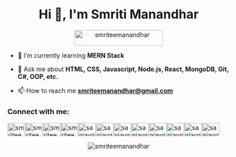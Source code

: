 <!-- Profile Header -->
<h1 align="center">Hi 👋, I'm Smriti Manandhar</h1>
<!-- <h3 align="center">A passionate full-stack developer from Nepal.</h3> -->

<!-- Profile Views Counter -->
<p align="center"> 
    <img 
    src="https://komarev.com/ghpvc/?username=smriteemanandhar&label=Profile%20views&color=0e75b6&style=flat" 
    alt="smriteemanandhar"
    height="35"
    width="200"/> 
</p>

<!-- <p align="center">
    <img align="center"
    src="https://github-readme-stats.vercel.app/api?username=smriteemanandhar&show_icons=true&locale=en"
    alt="smriteemanandhar" />
</p> -->

<!-- Twitter Badge -->
<!-- <p align="left">
    <a href="https://twitter.com/smriteemanandhar" target="blank">
        <img
        src="https://img.shields.io/twitter/follow/smriteemanandhar?logo=twitter&style=for-the-badge"
        alt="smriteemanandhar"
        height="35"
         />
    </a>
</p> -->

<!-- About Me and Skills -->

- 🌱 I’m currently learning **MERN Stack**

<!-- - 👨‍💻 All of my projects are available at [https://www.smritimanandhar.com.np/](https://www.smritimanandhar.com.np/) -->

- 💬 Ask me about **HTML, CSS, Javascript, Node.js, React, MongoDB, Git, C#, OOP, etc.**

- 📫 How to reach me **smriteemanandhar@gmail.com**

<!-- - 📄 Know about my experiences [https://www.smritimanandhar.com.np/](https://www.smritimanandhar.com.np/) -->
<!--
- ⚡ Fun fact **I have a good sense of humor && I am good at connecting with people.** -->

<!-- Connect with Me Section -->
<h3 align="left">Connect with me:</h3>
<p align="left">
<a 
    href="https://codepen.io/smriteemanandhar" 
    target="blank"><img align="center" 
    src="https://raw.githubusercontent.com/rahuldkjain/github-profile-readme-generator/master/src/images/icons/Social/codepen.svg" 
    alt="smriteemanandhar" 
    height="30" 
    width="40" 
/></a><a 
    href="https://dev.to/smriteemanandhar" 
    target="blank"><img align="center" 
    src="https://raw.githubusercontent.com/rahuldkjain/github-profile-readme-generator/master/src/images/icons/Social/devto.svg" 
    alt="smriteemanandhar" 
    height="30" 
    width="40" 
/></a><a 
    href="https://twitter.com/smriteemanandhar" 
    target="blank"><img align="center" 
    src="https://raw.githubusercontent.com/rahuldkjain/github-profile-readme-generator/master/src/images/icons/Social/twitter.svg" alt="smriteemanandhar" 
    height="30" 0
    width="40" 
/></a><a
    href="https://linkedin.com/in/smriteemanandhar"
    target="blank"><img align="center" 
    src="https://raw.githubusercontent.com/rahuldkjain/github-profile-readme-generator/master/src/images/icons/Social/linked-in-alt.svg" 
    alt="smriteemanandhar" 
    height="30" 
    width="40" 
/></a><a 
    href="https://stackoverflow.com/users/smriteemanandhar" 
    target="blank"><img align="center" 
    src="https://raw.githubusercontent.com/rahuldkjain/github-profile-readme-generator/master/src/images/icons/Social/stack-overflow.svg" 
    alt="sanjayguwaju" 
    height="30" 
    width="40" 
/></a><a 
    href="https://codesandbox.com/sanjayguwaju" 
    target="blank"><img align="center" 
    src="https://raw.githubusercontent.com/rahuldkjain/github-profile-readme-generator/master/src/images/icons/Social/codesandbox.svg" 
    alt="sanjayguwaju" 
    height="30" 
    width="40" 
/></a><a 
    href="https://fb.com/sanjayguwaju" 
    target="blank"><img align="center" 
    src="https://raw.githubusercontent.com/rahuldkjain/github-profile-readme-generator/master/src/images/icons/Social/facebook.svg" 
    alt="sanjayguwaju" 
    height="30" 
    width="40" 
/></a><a 
    href="https://instagram.com/sanjayguwaju" 
    target="blank"><img align="center" 
    src="https://raw.githubusercontent.com/rahuldkjain/github-profile-readme-generator/master/src/images/icons/Social/instagram.svg" 
    alt="sanjayguwaju" 
    height="30" 
    width="40" 
/></a><a 
    href="https://medium.com/sanjayguwaju" 
    target="blank"><img align="center" 
    src="https://raw.githubusercontent.com/rahuldkjain/github-profile-readme-generator/master/src/images/icons/Social/medium.svg" 
    alt="sanjayguwaju" 
    height="30" 
    width="40" 
/></a><a 
    href="https://www.youtube.com/c/sanjayguwaju" 
    target="blank"><img align="center" 
    src="https://raw.githubusercontent.com/rahuldkjain/github-profile-readme-generator/master/src/images/icons/Social/youtube.svg" alt="sanjayguwaju" 
    height="30" 
    width="40" 
/></a><a 
    href="https://www.hackerearth.com/sanjayguwaju" 
    target="blank"><img align="center" 
    src="https://raw.githubusercontent.com/rahuldkjain/github-profile-readme-generator/master/src/images/icons/Social/hackerearth.svg" 
    alt="sanjayguwaju" 
    height="30" 
    width="40" 
/></a><a 
    href="https://discord.gg/sanjayguwaju" 
    target="blank"><img align="center" 
    src="https://raw.githubusercontent.com/rahuldkjain/github-profile-readme-generator/master/src/images/icons/Social/discord.svg" 
    alt="sanjayguwaju" 
    height="30" 
    width="40" 
/></a>
</p>

<!-- Languages and Tools Section -->
<!-- <h3 align="left">Languages and Tools:</h3>

<p align="left"><a
        href="https://www.w3.org/html/"
        target="_blank"
        rel="noreferrer">
        <img
            src="https://raw.githubusercontent.com/devicons/devicon/master/icons/html5/html5-original-wordmark.svg" alt="html5"
            width="40"
            height="40"/>
    </a><a
        href="https://www.w3schools.com/css/"
        target="_blank"
        rel="noreferrer">
        <img
            src="https://raw.githubusercontent.com/devicons/devicon/master/icons/css3/css3-original-wordmark.svg"
            alt="css3"
            width="40"
            height="40"/>
    </a><a
        href="https://developer.mozilla.org/en-US/docs/Web/JavaScript"
        target="_blank"
        rel="noreferrer">
        <img
            src="https://raw.githubusercontent.com/devicons/devicon/master/icons/javascript/javascript-original.svg" alt="javascript"
            width="40"
            height="40"/>
    </a><a
        href="https://nodejs.org"
        target="_blank"
        rel="noreferrer">
        <img
            src="https://raw.githubusercontent.com/devicons/devicon/master/icons/nodejs/nodejs-original-wordmark.svg" alt="nodejs"
            width="40"
            height="40"/>
    </a><a
        href="https://expressjs.com"
        target="_blank"
        rel="noreferrer">
        <img
        src="https://raw.githubusercontent.com/devicons/devicon/master/icons/express/express-original-wordmark.svg" alt="express"
        width="40"
        height="40"/>
    </a><a
        href="https://reactjs.org/"
        target="_blank"
        rel="noreferrer">
        <img
            src="https://raw.githubusercontent.com/devicons/devicon/master/icons/react/react-original-wordmark.svg" alt="react"
            width="40"
            height="40"/>
    </a><a
        href="https://www.mongodb.com/"
        target="_blank"
        rel="noreferrer">
        <img
            src="https://raw.githubusercontent.com/devicons/devicon/master/icons/mongodb/mongodb-original-wordmark.svg" alt="mongodb"
            width="40"
            height="40"/>
    </a><a
        href="https://www.mysql.com/"
        target="_blank"
        rel="noreferrer">
        <img
            src="https://raw.githubusercontent.com/devicons/devicon/master/icons/mysql/mysql-original-wordmark.svg" alt="mysql"
            width="40"
            height="40"/>
    </a><a
        href="https://graphql.org"
        target="_blank"
        rel="noreferrer">
        <img
            src="https://www.vectorlogo.zone/logos/graphql/graphql-icon.svg"
            alt="graphql" width="40" height="40"/>
    </a><a
        href="https://www.postgresql.org"
        target="_blank"
        rel="noreferrer">
        <img
            src="https://raw.githubusercontent.com/devicons/devicon/master/icons/postgresql/postgresql-original-wordmark.svg" alt="postgresql"
            width="40"
            height="40"/>
    </a><a
        href="https://tailwindcss.com/"
        target="_blank"
        rel="noreferrer">
        <img
            src="https://www.vectorlogo.zone/logos/tailwindcss/tailwindcss-icon.svg"
            alt="tailwind"
            width="40"
            height="40"/>
    </a><a
        href="https://getbootstrap.com"
        target="_blank"
        rel="noreferrer">
        <img
            src="https://raw.githubusercontent.com/devicons/devicon/master/icons/bootstrap/bootstrap-plain-wordmark.svg" alt="bootstrap"
            width="40"
            height="40"/>
    </a><a
        href="https://jestjs.io"
        target="_blank"
        rel="noreferrer">
        <img
            src="https://www.vectorlogo.zone/logos/jestjsio/jestjsio-icon.svg"
            alt="jest"
            width="40"
            height="40"/>
    </a><a
        href="https://www.linux.org/"
        target="_blank"
        rel="noreferrer">
        <img
            src="https://raw.githubusercontent.com/devicons/devicon/master/icons/linux/linux-original.svg"
            alt="linux"
            width="40"
            height="40"/>
    </a><a
        href="https://d3js.org/"
        target="_blank"
        rel="noreferrer">
        <img
            src="https://raw.githubusercontent.com/devicons/devicon/master/icons/d3js/d3js-original.svg"
            alt="d3js"
            width="40"
            height="40"/>
    </a><a
        href="https://www.figma.com/"
        target="_blank"
        rel="noreferrer">
        <img
            src="https://www.vectorlogo.zone/logos/figma/figma-icon.svg"
            alt="figma"
            width="40"
            height="40"/>
    </a><a
        href="https://git-scm.com/"
        target="_blank"
        rel="noreferrer">
        <img
            src="https://www.vectorlogo.zone/logos/git-scm/git-scm-icon.svg"
            alt="git"
            width="40"
            height="40"
        />
    </a>
</p> -->

<!-- GitHub Stats and Contributions -->
<!-- <p>
    <img align="left"
    src="https://github-readme-stats.vercel.app/api/top-langs?username=sanjayguwaju&show_icons=true&locale=en&layout=compact" alt="sanjayguwaju" />
</p> -->

<p align="center">
    <img align="center" 
    src="https://github-readme-streak-stats.herokuapp.com/?user=smriteemanandhar&" 
    alt="smriteemanandhar" />
</p>
